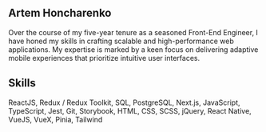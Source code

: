 ## Artem Honcharenko

Over the course of my five-year tenure as a seasoned Front-End Engineer, I have honed my skills in crafting scalable and high-performance web applications. My expertise is marked by a keen focus on delivering adaptive mobile experiences that prioritize intuitive user interfaces.

## Skills

ReactJS, Redux / Redux Toolkit, SQL, PostgreSQL, Next.js, JavaScript, TypeScript, Jest, Git, Storybook, HTML, CSS, SCSS, jQuery, React Native, VueJS, VueX, Pinia, Tailwind

